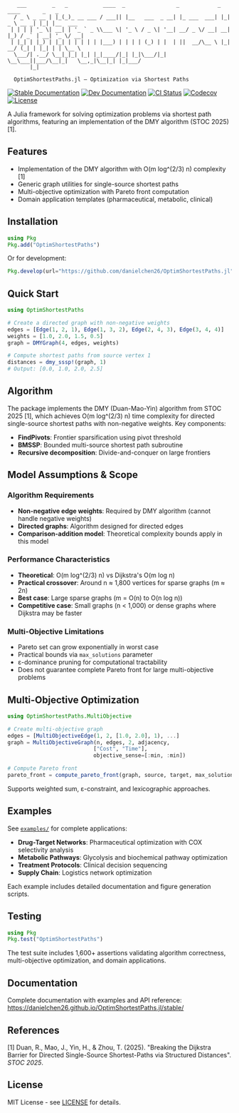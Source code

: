 ```
   ___        _   _           ____  _                _            _   ____       _   _
  / _ \ _ __ | |_(_)_ __ ___ / ___|| |__   ___  _ __| |_ ___  ___| |_|  _ \ __ _| |_| |__  ___
 | | | | '_ \| __| | '_ ` _ \\___ \| '_ \ / _ \| '__| __/ _ \/ __| __| |_) / _` | __| '_ \/ __|
 | |_| | |_) | |_| | | | | | |___) | | | | (_) | |  | ||  __/\__ \ |_|  __/ (_| | |_| | | \__ \
  \___/| .__/ \__|_|_| |_| |_|____/|_| |_|\___/|_|   \__\___||___/\__|_|   \__,_|\__|_| |_|___/
       |_|

  OptimShortestPaths.jl — Optimization via Shortest Paths
```

[![Stable Documentation](https://img.shields.io/badge/docs-stable-blue.svg)](https://danielchen26.github.io/OptimShortestPaths.jl/stable)
[![Dev Documentation](https://img.shields.io/badge/docs-dev-blue.svg)](https://danielchen26.github.io/OptimShortestPaths.jl/dev)
[![CI Status](https://github.com/danielchen26/OptimShortestPaths.jl/actions/workflows/ci.yml/badge.svg)](https://github.com/danielchen26/OptimShortestPaths.jl/actions/workflows/ci.yml)
[![Codecov](https://codecov.io/gh/danielchen26/OptimShortestPaths.jl/branch/main/graph/badge.svg)](https://codecov.io/gh/danielchen26/OptimShortestPaths.jl)
[![License](https://img.shields.io/badge/license-MIT-green.svg)](LICENSE)

A Julia framework for solving optimization problems via shortest path algorithms, featuring an implementation of the DMY algorithm (STOC 2025) [1].

## Features

- Implementation of the DMY algorithm with O(m log^(2/3) n) complexity [1]
- Generic graph utilities for single-source shortest paths
- Multi-objective optimization with Pareto front computation
- Domain application templates (pharmaceutical, metabolic, clinical)

## Installation

```julia
using Pkg
Pkg.add("OptimShortestPaths")
```

Or for development:
```julia
Pkg.develop(url="https://github.com/danielchen26/OptimShortestPaths.jl")
```

## Quick Start

```julia
using OptimShortestPaths

# Create a directed graph with non-negative weights
edges = [Edge(1, 2, 1), Edge(1, 3, 2), Edge(2, 4, 3), Edge(3, 4, 4)]
weights = [1.0, 2.0, 1.5, 0.5]
graph = DMYGraph(4, edges, weights)

# Compute shortest paths from source vertex 1
distances = dmy_sssp!(graph, 1)
# Output: [0.0, 1.0, 2.0, 2.5]
```

## Algorithm

The package implements the DMY (Duan-Mao-Yin) algorithm from STOC 2025 [1], which achieves O(m log^(2/3) n) time complexity for directed single-source shortest paths with non-negative weights. Key components:

- **FindPivots**: Frontier sparsification using pivot threshold
- **BMSSP**: Bounded multi-source shortest path subroutine
- **Recursive decomposition**: Divide-and-conquer on large frontiers

## Model Assumptions & Scope

### Algorithm Requirements
- **Non-negative edge weights**: Required by DMY algorithm (cannot handle negative weights)
- **Directed graphs**: Algorithm designed for directed edges
- **Comparison-addition model**: Theoretical complexity bounds apply in this model

### Performance Characteristics
- **Theoretical**: O(m log^(2/3) n) vs Dijkstra's O(m log n)
- **Practical crossover**: Around n ≈ 1,800 vertices for sparse graphs (m ≈ 2n)
- **Best case**: Large sparse graphs (m = O(n) to O(n log n))
- **Competitive case**: Small graphs (n < 1,000) or dense graphs where Dijkstra may be faster

### Multi-Objective Limitations
- Pareto set can grow exponentially in worst case
- Practical bounds via `max_solutions` parameter
- ε-dominance pruning for computational tractability
- Does not guarantee complete Pareto front for large multi-objective problems

## Multi-Objective Optimization

```julia
using OptimShortestPaths.MultiObjective

# Create multi-objective graph
edges = [MultiObjectiveEdge(1, 2, [1.0, 2.0], 1), ...]
graph = MultiObjectiveGraph(n, edges, 2, adjacency,
                           ["Cost", "Time"],
                           objective_sense=[:min, :min])

# Compute Pareto front
pareto_front = compute_pareto_front(graph, source, target, max_solutions=100)
```

Supports weighted sum, ε-constraint, and lexicographic approaches.

## Examples

See [`examples/`](examples/) for complete applications:

- **Drug-Target Networks**: Pharmaceutical optimization with COX selectivity analysis
- **Metabolic Pathways**: Glycolysis and biochemical pathway optimization
- **Treatment Protocols**: Clinical decision sequencing
- **Supply Chain**: Logistics network optimization

Each example includes detailed documentation and figure generation scripts.

## Testing

```julia
using Pkg
Pkg.test("OptimShortestPaths")
```

The test suite includes 1,600+ assertions validating algorithm correctness, multi-objective optimization, and domain applications.

## Documentation

Complete documentation with examples and API reference:
https://danielchen26.github.io/OptimShortestPaths.jl/stable/

## References

[1] Duan, R., Mao, J., Yin, H., & Zhou, T. (2025). "Breaking the Dijkstra Barrier for Directed Single-Source Shortest-Paths via Structured Distances". *STOC 2025*.

## License

MIT License - see [LICENSE](LICENSE) for details.
